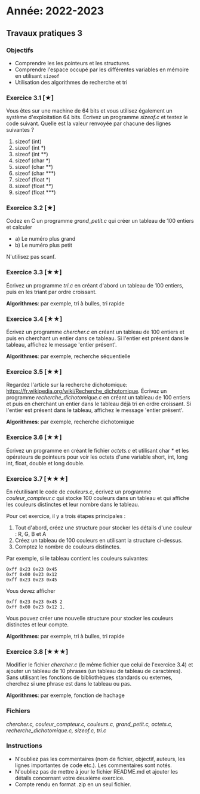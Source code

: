 # Année: 2022-2023

## Travaux pratiques 3

### Objectifs

-   Comprendre les les pointeurs et les structures.
-   Comprendre l'espace occupé par les différentes variables en mémoire en utilisant `sizeof`
-   Utilisation des algorithmes de recherche et tri

### Exercice 3.1 [★]


Vous êtes sur une machine de 64 bits et vous utilisez également un
système d'exploitation 64 bits. Écrivez un programme *sizeof.c* et
testez le code suivant. Quelle est la valeur renvoyée par chacune des
lignes suivantes ?

1.  sizeof (int)
2.  sizeof (int \*)
3.  sizeof (int \*\*)
4.  sizeof (char \*)
5.  sizeof (char \*\*)
6.  sizeof (char \*\*\*)
7.  sizeof (float \*)
8.  sizeof (float \*\*)
9.  sizeof (float \*\*\*)


### Exercice 3.2 [★]


Codez en C un programme *grand_petit.c* qui créer un tableau de 100
entiers et calculer

-   a) Le numéro plus grand
-   b) Le numéro plus petit

N'utilisez pas scanf.


### Exercice 3.3 [★★]


Écrivez un programme *tri.c* en créant d'abord un tableau de 100
entiers, puis en les triant par ordre croissant.

**Algorithmes**: par exemple, tri à bulles, tri rapide

### Exercice 3.4 [★★]


Écrivez un programme *chercher.c* en créant un tableau de 100 entiers et
puis en cherchant un entier dans ce tableau. Si l'entier est présent
dans le tableau, affichez le message 'entier présent'.

**Algorithmes**: par exemple, recherche séquentielle 

### Exercice 3.5 [★★]


Regardez l'article sur la recherche dichotomique:
<https://fr.wikipedia.org/wiki/Recherche_dichotomique>. Écrivez un
programme *recherche_dichotomique.c* en créant un tableau de 100
entiers et puis en cherchant un entier dans le tableau déjà tri en ordre
croissant. Si l'entier est présent dans le tableau, affichez le message
'entier présent'.

**Algorithmes**: par exemple, recherche dichotomique

### Exercice 3.6 [★★]


Écrivez un programme en créant le fichier *octets.c* et utilisant char \* 
et les opérateurs de pointeurs pour voir les octets d'une variable
short, int, long int, float, double et long double.


### Exercice 3.7 [★★★]


En réutilisant le code de *couleurs.c*, écrivez un programme
*couleur_compteur.c* qui stocke 100 couleurs dans un tableau
et qui affiche les couleurs distinctes et leur nombre dans le tableau. 

Pour cet exercice, il y a trois étapes principales :
1. Tout d'abord, créez une structure pour stocker les détails d'une couleur : R, G, B et A
2. Créez un tableau de 100 couleurs en utilisant la structure ci-dessus.
3. Comptez le nombre de couleurs distinctes.

Par exemple, si le tableau contient les couleurs suivantes:

```
0xff 0x23 0x23 0x45              
0xff 0x00 0x23 0x12              
0xff 0x23 0x23 0x45             
```

Vous devez afficher

```              
0xff 0x23 0x23 0x45 2              
0xff 0x00 0x23 0x12 1.             
```

Vous pouvez créer une nouvelle structure pour stocker les couleurs distinctes et leur compte. 

**Algorithmes**: par exemple, tri à bulles, tri rapide

### Exercice 3.8 [★★★]

Modifier le fichier *chercher.c* (le même fichier que celui de l'exercice 3.4) et ajouter un tableau de 10 phrases (un
tableau de tableau de caractères). Sans utilisant les fonctions de
bibliothèques standards ou externes, cherchez si une phrase est dans le
tableau ou pas. 

**Algorithmes**: par exemple, fonction de hachage

### Fichiers

*chercher.c, couleur_compteur.c, couleurs.c, grand_petit.c, octets.c,
recherche_dichotomique.c, sizeof.c, tri.c*

### Instructions

-   N'oubliez pas les commentaires (nom de fichier, objectif, auteurs,
    les lignes importantes de code etc.). Les commentaires sont notés.
-   N'oubliez pas de mettre à jour le fichier README.md et ajouter les
    détails concernant votre deuxième exercice.
-   Compte rendu en format .zip en un seul fichier.



